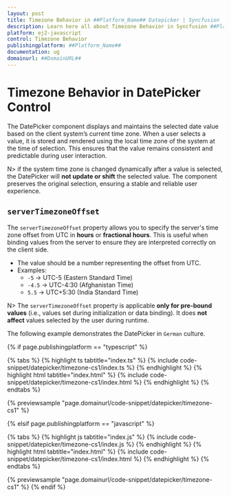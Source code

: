 ```yaml
---
layout: post
title: Timezone Behavior in ##Platform_Name## Datepicker | Syncfusion
description: Learn here all about Timezone Behavior in Syncfusion ##Platform_Name## Datepicker control of Syncfusion Essential JS 2 and more.
platform: ej2-javascript
control: Timezone Behavior 
publishingplatform: ##Platform_Name##
documentation: ug
domainurl: ##DomainURL##
---
```


# Timezone Behavior in DatePicker Control

The DatePicker component displays and maintains the selected date value based on the client system’s current time zone. When a user selects a value, it is stored and rendered using the local time zone of the system at the time of selection. This ensures that the value remains consistent and predictable during user interaction.

N> if the system time zone is changed dynamically after a value is selected, the DatePicker will **not update or shift** the selected value. The component preserves the original selection, ensuring a stable and reliable user experience.

## `serverTimezoneOffset`

The `serverTimezoneOffset` property allows you to specify the server's time zone offset from UTC in **hours** or **fractional hours**. This is useful when binding values from the server to ensure they are interpreted correctly on the client side.

- The value should be a number representing the offset from UTC.
- Examples:
  - `-5` → UTC-5 (Eastern Standard Time)
  - `-4.5` → UTC-4:30 (Afghanistan Time)
  - `5.5` → UTC+5:30 (India Standard Time)

N> The `serverTimezoneOffset` property is applicable **only for pre-bound values** (i.e., values set during initialization or data binding). It does **not affect** values selected by the user during runtime.

The following example demonstrates the DatePicker in `German` culture.

{% if page.publishingplatform == "typescript" %}

 {% tabs %}
{% highlight ts tabtitle="index.ts" %}
{% include code-snippet/datepicker/timezone-cs1/index.ts %}
{% endhighlight %}
{% highlight html tabtitle="index.html" %}
{% include code-snippet/datepicker/timezone-cs1/index.html %}
{% endhighlight %}
{% endtabs %}
        
{% previewsample "page.domainurl/code-snippet/datepicker/timezone-cs1" %}

{% elsif page.publishingplatform == "javascript" %}

{% tabs %}
{% highlight js tabtitle="index.js" %}
{% include code-snippet/datepicker/timezone-cs1/index.js %}
{% endhighlight %}
{% highlight html tabtitle="index.html" %}
{% include code-snippet/datepicker/timezone-cs1/index.html %}
{% endhighlight %}
{% endtabs %}

{% previewsample "page.domainurl/code-snippet/datepicker/timezone-cs1" %}
{% endif %}